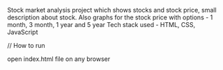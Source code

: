 Stock market analysis project which shows stocks and stock price, small description about stock.
Also graphs for the stock price with options - 1 month, 3 month, 1 year and 5 year
Tech stack used -  HTML, CSS, JavaScript


// How to run

open index.html file on any browser
